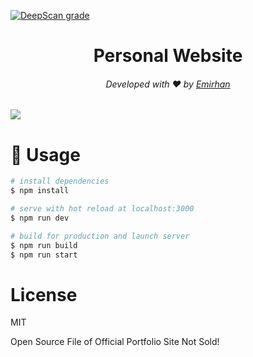 [![DeepScan grade](https://deepscan.io/api/teams/17008/projects/20358/branches/554638/badge/grade.svg)](https://deepscan.io/dashboard#view=project&tid=17008&pid=20358&bid=554638)
[](https://img.shields.io/github/issues/BespokeLemur/BespokeLemur.tk)

<h1 align="center">Personal Website</h1>
<h6 align="center">Developed with ❤️ by <a href="https://emirhanince.tk">Emirhan</a></h6>

<img src="https://i.ibb.co/sV56Dbv/Portfolio-Readme.png"/>

# 📝 Usage


```bash
# install dependencies
$ npm install

# serve with hot reload at localhost:3000
$ npm run dev

# build for production and launch server
$ npm run build
$ npm run start
```

# License

MIT

Open Source File of Official Portfolio Site Not Sold!
